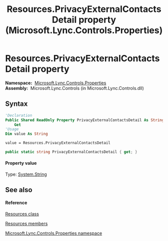 ﻿---
title: Resources.PrivacyExternalContactsDetail property  (Microsoft.Lync.Controls.Properties)
TOCTitle: 'PrivacyExternalContactsDetail property '
ms:assetid: P:Microsoft.Lync.Controls.Properties.Resources.PrivacyExternalContactsDetail_DI_3_UC_OCS14MrefLyncWPF
ms:mtpsurl: https://msdn.microsoft.com/en-us/library/microsoft.lync.controls.properties.resources.privacyexternalcontactsdetail_di_3_uc_ocs14mreflyncwpf(v=office.15)
ms:contentKeyID: 48600227
ms.date: 07/28/2014
mtps_version: v=office.15
f1_keywords:
- Microsoft.Lync.Controls.Properties.Resources.PrivacyExternalContactsDetail
dev_langs:
- CSharp
- JScript
- VB
- other
---

# Resources.PrivacyExternalContactsDetail property

**Namespace:**  [Microsoft.Lync.Controls.Properties](microsoft-lync-controls-properties-namespace_1.md)  
**Assembly:**  Microsoft.Lync.Controls (in Microsoft.Lync.Controls.dll)

## Syntax

``` vb
'Declaration
Public Shared ReadOnly Property PrivacyExternalContactsDetail As String
    Get
'Usage
Dim value As String

value = Resources.PrivacyExternalContactsDetail
```

``` csharp
public static string PrivacyExternalContactsDetail { get; }
```

#### Property value

Type: [System.String](http://msdn2.microsoft.com/en-us/library/s1wwdcbf)  

## See also

#### Reference

[Resources class](resources-class-microsoft-lync-controls-properties_1.md)

[Resources members](resources-members-microsoft-lync-controls-properties_1.md)

[Microsoft.Lync.Controls.Properties namespace](microsoft-lync-controls-properties-namespace_1.md)

